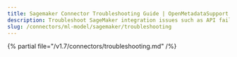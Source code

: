 ```yaml
---
title: Sagemaker Connector Troubleshooting Guide | OpenMetadataSupport
description: Troubleshoot SageMaker integration issues such as API failures, metadata gaps, or IAM permission conflicts.
slug: /connectors/ml-model/sagemaker/troubleshooting
---
```


{% partial file="/v1.7/connectors/troubleshooting.md" /%}
